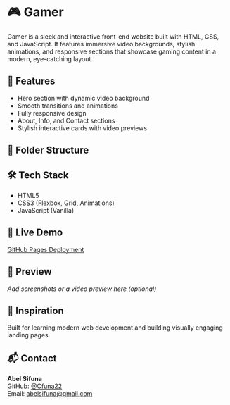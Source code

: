 # 🎮 Gamer

Gamer is a sleek and interactive front-end website built with HTML, CSS, and JavaScript. It features immersive video backgrounds, stylish animations, and responsive sections that showcase gaming content in a modern, eye-catching layout.

## 🚀 Features

- Hero section with dynamic video background
- Smooth transitions and animations
- Fully responsive design
- About, Info, and Contact sections
- Stylish interactive cards with video previews

## 📁 Folder Structure


## 🛠 Tech Stack

- HTML5
- CSS3 (Flexbox, Grid, Animations)
- JavaScript (Vanilla)

## 🔗 Live Demo

[GitHub Pages Deployment](https://cfuna22.github.io/Gamer/)

## 📸 Preview

*Add screenshots or a video preview here (optional)*

## 🧠 Inspiration

Built for learning modern web development and building visually engaging landing pages.

## 📬 Contact

**Abel Sifuna**  
GitHub: [@Cfuna22](https://github.com/Cfuna22)  
Email: abelsifuna@gmail.com

